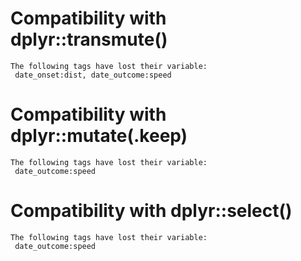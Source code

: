 # Compatibility with dplyr::transmute()

    The following tags have lost their variable:
     date_onset:dist, date_outcome:speed

# Compatibility with dplyr::mutate(.keep)

    The following tags have lost their variable:
     date_outcome:speed

# Compatibility with dplyr::select()

    The following tags have lost their variable:
     date_outcome:speed

